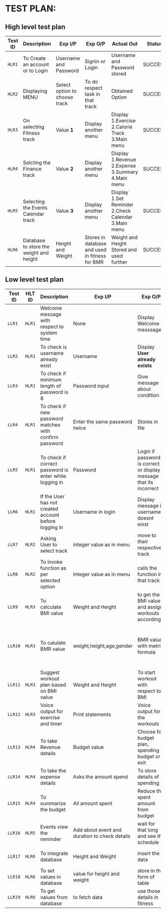 # TEST PLAN:

## High level test plan

| **Test ID** | **Description**                                              | **Exp I/P** | **Exp O/P** | **Actual Out** |**Status**|**Type Of Test**  |    
|-------------|--------------------------------------------------------------|------------|-------------|----------------|-----------|-------|
|  `HLR1`       |To Create an account or to Login | Username and Password |Signin or Login |Username and Password stored|SUCCESS|Requirement based |
|  `HLR2`       |Displaying MENU| Select option to choose track |To do respect task in that track |Obtained Option  |SUCCESS  |Requirement based |
|`HLR3`  | On selecting Fitness track |Value **1**|Display another menu |Display 1.Exercise 2.Calorie Track 3.Main menu|SUCCESS |Requirement based|
|`HLR4`  | Selcting the Finance track |Value **2**|Display another menu |Display 1.Revenue 2.Expense 3.Summary 4.Main menu |SUCCESS| Requirement based|
|`HLR5`  | Selecting the Events Calendar track |Value **3**| Display another menu| Display 1.Set Reminder 2.Check Calendar 3.Main menu|SUCCESS| Requirement based|
|`HLR6`  | Database to store the weight and height | Height and Weight | Stores in database and used in fitness for BMR | Weight and Height Stored and used further | SUCCESS| Requirement based |

## Low level test plan

|**Test ID** | **HLT ID** | **Description** | **Exp I/P** | **Exp O/P** | **Actual Out** | **Type of test**|
|--------|--------|-------------|---------|---------|------------|-------------|
|`LLR1`  |`HLR1`  | Welcome message with respect to system time  |None| Display Welcome messsage | Display | Scenario based|
|`LLR2` | `HLR1` |To check is username already exist | Username |Display **User already exists** | Display and ask to create again | Boundary based|
|`LLR3` | `HLR1` | To check if minimum length of password is 8 | Password input| Give message about condition |Display **minimum size of password is 8**| Boundary based|
|`LLR4` | `HLR1` | To check if new password matches with confirm password |Enter the same password twice | Stores in file | account created successfully and add details in file | Requirement based|
|`LLR5` | `HLR1` | To check if correct password is enter while logging in |Password |Login if password is correct or display message that its incorrect| Get logged in if not error message | Boundary based|
|`LLR6` | `HLR1` | If the User has not created account before logging in |Username in login|Display message if username doesnt eixst | Display **User doesnt exist Please create account** | Boundary based|
|`LLR7`|`HLR2`|Asking User to select track| integer value as in menu| move to their respective track| Shows the sub menu of respective track| Requiremnet based|
|`LLR8`|`HLR2`| To invoke function as per selected option|Integer value as in menu| calls the function in that track| as per the entered option, the function is called| Requirement based|
|`LLR9`|`HLR3`| To calculate BMI value | Weight and Height | to get the BMI value and assign workouts accordingly | workouts are assigned with respect to BMI| Scenario based|
|`LLR10`|`HLR3`| To calulate BMR value | weight,height,age,gender| BMR value with metric formula| BMR value and shows the activity level that has to be taken by user | Requirement based |
|`LLR11`|`HLR3`| Suggest workout plan based on BMI value| Weight and Height| To start workout with respect to BMI| To start workout| Scenario based |
|`LLR12`|`HLR3`| Voice output for exercise and timer | Print statements | Voice output for the workouts | audio assistant for workouts| Scenario based| 
|`LLR13`|`HLR4`| To take Revenue details| Budget value | Choose for budget plan, spending budget or exit | takes budget and display sub menu | Requirement based| 
|`LLR14`|`HLR4`| To take the expense details | Asks the amount spend | To store details of spending | Keep track of amount spent | Requirement based|
|`LLR15`|`HLR4`| To summarize the budget | All amount spent | Reduce the spent amount from budget | Gives left budget after spent | Requirement based |
|`LLR16`|`HLR5`| Events view the reminder | Add about event and duration to check details| wait for that long and see the schedule| any event for the day | Requirement based |
|`LLR17`|`HLR6`| To integrate database | Height and Weight | insert the data | store using sqllite module |Requirement based |
|`LLR18`|`HLR6`| To set values in database | value for height and weight | store in the form of table | store values | Requirement based |
|`LLR19`|`HLR6`| To get values from database | to fetch data | use those details in fitness | use in BMI and BMR | Requirement based |
